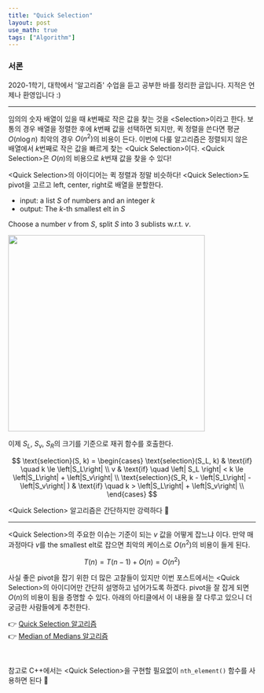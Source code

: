 ```yaml
---
title: "Quick Selection"
layout: post
use_math: true
tags: ["Algorithm"]
---
```


### 서론

2020-1학기, 대학에서 '알고리즘' 수업을 듣고 공부한 바를 정리한 글입니다. 지적은 언제나 환영입니다 :)

<hr/>

임의의 숫자 배열이 있을 때 $k$번째로 작은 값을 찾는 것을 \<Selection\>이라고 한다. 보통의 경우 배열을 정렬한 후에 $k$번째 값을 선택하면 되지만, 퀵 정렬을 쓴다면 평균 $O(n \log n)$ 최악의 경우 $O(n^2)$의 비용이 든다. 이번에 다룰 알고리즘은 정렬되지 않은 배열에서 $k$번째로 작은 값을 빠르게 찾는 \<Quick Selection\>이다. \<Quick Selection\>은 $O(n)$의 비용으로 $k$번재 값을 찾을 수 있다!

\<Quick Selection\>의 아이디어는 퀵 정렬과 정말 비슷하다! \<Quick Selection\>도 pivot을 고르고 left, center, right로 배열을 분할한다.

<div class="math-statement" markdown="1">

- input: a list $S$ of numbers and an integer $k$
- output: The $k$-th smallest elt in $S$

Choose a number $v$ from $S$, split $S$ into 3 sublists w.r.t. $v$.

<div class="img-wrapper">
  <img src="{{ "/images/algorithm/quick-selection-1.png" | relative_url }}" width="400px">
</div>

이제 $S_L$, $S_v$, $S_R$의 크기를 기준으로 재귀 함수를 호출한다.

$$
\text{selection}(S, k) = \begin{cases}
  \text{selection}(S_L, k) & \text{if} \quad k \le \left|S_L\right| \\
  v & \text{if} \quad \left| S_L \right| < k \le \left|S_L\right| + \left|S_v\right| \\
  \text{selection}(S_R, k - \left|S_L\right| -\left|S_v\right| ) & \text{if} \quad k > \left|S_L\right| + \left|S_v\right| \\
\end{cases}
$$

</div>

\<Quick Selection\> 알고리즘은 간단하지만 강력하다 👏

<hr/>

\<Quick Selection\>의 주요한 이슈는 기준이 되는 $v$ 값을 어떻게 잡느냐 이다. 만약 매 과정마다 $v$를 the smallest elt로 잡으면 최악의 케이스로 $O(n^2)$의 비용이 들게 된다.

$$
T(n) = T(n-1) + O(n) = O(n^2)
$$

사실 좋은 pivot을 잡기 위한 더 많은 고찰들이 있지만 이번 포스트에서는 \<Quick Selection\>의 아이디어만 간단히 설명하고 넘어가도록 하겠다. pivot을 잘 잡게 되면 $O(n)$의 비용이 됨을 증명할 수 있다. 아래의 아티클에서 이 내용을 잘 다루고 있으니 더 궁금한 사람들에게 추천한다.

👉 [Quick Selection 알고리즘](https://2jinishappy.tistory.com/124)<br/>
👉 [Median of Medians 알고리즘](https://2jinishappy.tistory.com/124)

<br>

참고로 C++에서는 \<Quick Selection\>을 구현할 필요없이 `nth_element()` 함수를 사용하면 된다 🙌
